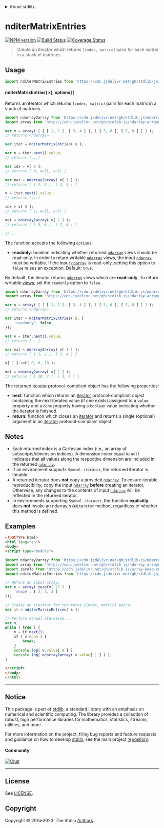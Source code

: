<!--

@license Apache-2.0

Copyright (c) 2023 The Stdlib Authors.

Licensed under the Apache License, Version 2.0 (the "License");
you may not use this file except in compliance with the License.
You may obtain a copy of the License at

   http://www.apache.org/licenses/LICENSE-2.0

Unless required by applicable law or agreed to in writing, software
distributed under the License is distributed on an "AS IS" BASIS,
WITHOUT WARRANTIES OR CONDITIONS OF ANY KIND, either express or implied.
See the License for the specific language governing permissions and
limitations under the License.

-->


<details>
  <summary>
    About stdlib...
  </summary>
  <p>We believe in a future in which the web is a preferred environment for numerical computation. To help realize this future, we've built stdlib. stdlib is a standard library, with an emphasis on numerical and scientific computation, written in JavaScript (and C) for execution in browsers and in Node.js.</p>
  <p>The library is fully decomposable, being architected in such a way that you can swap out and mix and match APIs and functionality to cater to your exact preferences and use cases.</p>
  <p>When you use stdlib, you can be absolutely certain that you are using the most thorough, rigorous, well-written, studied, documented, tested, measured, and high-quality code out there.</p>
  <p>To join us in bringing numerical computing to the web, get started by checking us out on <a href="https://github.com/stdlib-js/stdlib">GitHub</a>, and please consider <a href="https://opencollective.com/stdlib">financially supporting stdlib</a>. We greatly appreciate your continued support!</p>
</details>

# nditerMatrixEntries

[![NPM version][npm-image]][npm-url] [![Build Status][test-image]][test-url] [![Coverage Status][coverage-image]][coverage-url] <!-- [![dependencies][dependencies-image]][dependencies-url] -->

> Create an iterator which returns `[index, matrix]` pairs for each matrix in a stack of matrices.

<!-- Section to include introductory text. Make sure to keep an empty line after the intro `section` element and another before the `/section` close. -->

<section class="intro">

</section>

<!-- /.intro -->

<!-- Package usage documentation. -->



<section class="usage">

## Usage

```javascript
import nditerMatrixEntries from 'https://cdn.jsdelivr.net/gh/stdlib-js/ndarray-iter-matrix-entries@esm/index.mjs';
```

#### nditerMatrixEntries( x\[, options] )

Returns an iterator which returns `[index, matrix]` pairs for each matrix in a stack of matrices.

```javascript
import ndarray2array from 'https://cdn.jsdelivr.net/gh/stdlib-js/ndarray-to-array@esm/index.mjs';
import array from 'https://cdn.jsdelivr.net/gh/stdlib-js/ndarray-array@esm/index.mjs';

var x = array( [ [ [ 1, 2 ], [ 3, 4 ] ], [ [ 5, 6 ], [ 7, 8 ] ] ] );
// returns <ndarray>

var iter = nditerMatrixEntries( x );

var v = iter.next().value;
// returns [...]

var idx = v[ 0 ];
// returns [ 0, null, null ]

var mat = ndarray2array( v[ 1 ] );
// returns [ [ 1, 2 ], [ 3, 4 ] ]

v = iter.next().value;
// returns [...]

idx = v[ 0 ];
// returns [ 1, null, null ]

mat = ndarray2array( v[ 1 ] );
// returns [ [ 5, 6 ], [ 7, 8 ] ]

// ...
```

The function accepts the following `options`:

-   **readonly**: boolean indicating whether returned [`ndarray`][@stdlib/ndarray/ctor] views should be read-only. In order to return writable [`ndarray`][@stdlib/ndarray/ctor] views, the input [`ndarray`][@stdlib/ndarray/ctor] must be writable. If the input [`ndarray`][@stdlib/ndarray/ctor] is read-only, setting this option to `false` raises an exception. Default: `true`.

By default, the iterator returns [`ndarray`][@stdlib/ndarray/ctor] views which are **read-only**. To return writable [views][@stdlib/ndarray/slice], set the `readonly` option to `false`.

```javascript
import ndarray2array from 'https://cdn.jsdelivr.net/gh/stdlib-js/ndarray-to-array@esm/index.mjs';
import array from 'https://cdn.jsdelivr.net/gh/stdlib-js/ndarray-array@esm/index.mjs';

var x = array( [ [ [ 1, 2 ], [ 3, 4 ] ], [ [ 5, 6 ], [ 7, 8 ] ] ] );
// returns <ndarray>

var iter = nditerMatrixEntries( x, {
    'readonly': false
});

var v = iter.next().value;
// returns [...]

var mat = ndarray2array( v[ 1 ] );
// returns [ [ 1, 2 ], [ 3, 4 ] ]

v[ 1 ].set( 0, 0, 10 );

mat = ndarray2array( v[ 1 ] );
// returns [ [ 10, 2 ], [ 3, 4 ] ]
```

The returned [iterator][mdn-iterator-protocol] protocol-compliant object has the following properties:

-   **next**: function which returns an [iterator][mdn-iterator-protocol] protocol-compliant object containing the next iterated value (if one exists) assigned to a `value` property and a `done` property having a `boolean` value indicating whether the [iterator][mdn-iterator-protocol] is finished.
-   **return**: function which closes an [iterator][mdn-iterator-protocol] and returns a single (optional) argument in an [iterator][mdn-iterator-protocol] protocol-compliant object.

</section>

<!-- /.usage -->

<!-- Package usage notes. Make sure to keep an empty line after the `section` element and another before the `/section` close. -->

<section class="notes">

## Notes

-   Each returned index is a Cartesian index (i.e., an array of subscripts/dimension indices). A dimension index equal to `null` indicates that all values along the respective dimension are included in the returned [`ndarray`][@stdlib/ndarray/ctor].
-   If an environment supports `Symbol.iterator`, the returned iterator is iterable.
-   A returned iterator does **not** copy a provided [`ndarray`][@stdlib/ndarray/ctor]. To ensure iterable reproducibility, copy the input [`ndarray`][@stdlib/ndarray/ctor] **before** creating an iterator. Otherwise, any changes to the contents of input [`ndarray`][@stdlib/ndarray/ctor] will be reflected in the returned iterator.
-   In environments supporting `Symbol.iterator`, the function **explicitly** does **not** invoke an ndarray's `@@iterator` method, regardless of whether this method is defined.

</section>

<!-- /.notes -->

<!-- Package usage examples. -->

<section class="examples">

## Examples

<!-- eslint no-undef: "error" -->

```html
<!DOCTYPE html>
<html lang="en">
<body>
<script type="module">

import ndarray2array from 'https://cdn.jsdelivr.net/gh/stdlib-js/ndarray-to-array@esm/index.mjs';
import array from 'https://cdn.jsdelivr.net/gh/stdlib-js/ndarray-array@esm/index.mjs';
import zeroTo from 'https://cdn.jsdelivr.net/gh/stdlib-js/array-base-zero-to@esm/index.mjs';
import nditerMatrixEntries from 'https://cdn.jsdelivr.net/gh/stdlib-js/ndarray-iter-matrix-entries@esm/index.mjs';

// Define an input array:
var x = array( zeroTo( 27 ), {
    'shape': [ 3, 3, 3 ]
});

// Create an iterator for returning [index, matrix] pairs:
var it = nditerMatrixEntries( x );

// Perform manual iteration...
var v;
while ( true ) {
    v = it.next();
    if ( v.done ) {
        break;
    }
    console.log( v.value[ 0 ] );
    console.log( ndarray2array( v.value[ 1 ] ) );
}

</script>
</body>
</html>
```

</section>

<!-- /.examples -->

<!-- Section to include cited references. If references are included, add a horizontal rule *before* the section. Make sure to keep an empty line after the `section` element and another before the `/section` close. -->

<section class="references">

</section>

<!-- /.references -->

<!-- Section for related `stdlib` packages. Do not manually edit this section, as it is automatically populated. -->

<section class="related">

</section>

<!-- /.related -->

<!-- Section for all links. Make sure to keep an empty line after the `section` element and another before the `/section` close. -->


<section class="main-repo" >

* * *

## Notice

This package is part of [stdlib][stdlib], a standard library with an emphasis on numerical and scientific computing. The library provides a collection of robust, high performance libraries for mathematics, statistics, streams, utilities, and more.

For more information on the project, filing bug reports and feature requests, and guidance on how to develop [stdlib][stdlib], see the main project [repository][stdlib].

#### Community

[![Chat][chat-image]][chat-url]

---

## License

See [LICENSE][stdlib-license].


## Copyright

Copyright &copy; 2016-2023. The Stdlib [Authors][stdlib-authors].

</section>

<!-- /.stdlib -->

<!-- Section for all links. Make sure to keep an empty line after the `section` element and another before the `/section` close. -->

<section class="links">

[npm-image]: http://img.shields.io/npm/v/@stdlib/ndarray-iter-matrix-entries.svg
[npm-url]: https://npmjs.org/package/@stdlib/ndarray-iter-matrix-entries

[test-image]: https://github.com/stdlib-js/ndarray-iter-matrix-entries/actions/workflows/test.yml/badge.svg?branch=main
[test-url]: https://github.com/stdlib-js/ndarray-iter-matrix-entries/actions/workflows/test.yml?query=branch:main

[coverage-image]: https://img.shields.io/codecov/c/github/stdlib-js/ndarray-iter-matrix-entries/main.svg
[coverage-url]: https://codecov.io/github/stdlib-js/ndarray-iter-matrix-entries?branch=main

<!--

[dependencies-image]: https://img.shields.io/david/stdlib-js/ndarray-iter-matrix-entries.svg
[dependencies-url]: https://david-dm.org/stdlib-js/ndarray-iter-matrix-entries/main

-->

[chat-image]: https://img.shields.io/gitter/room/stdlib-js/stdlib.svg
[chat-url]: https://app.gitter.im/#/room/#stdlib-js_stdlib:gitter.im

[stdlib]: https://github.com/stdlib-js/stdlib

[stdlib-authors]: https://github.com/stdlib-js/stdlib/graphs/contributors

[umd]: https://github.com/umdjs/umd
[es-module]: https://developer.mozilla.org/en-US/docs/Web/JavaScript/Guide/Modules

[deno-url]: https://github.com/stdlib-js/ndarray-iter-matrix-entries/tree/deno
[umd-url]: https://github.com/stdlib-js/ndarray-iter-matrix-entries/tree/umd
[esm-url]: https://github.com/stdlib-js/ndarray-iter-matrix-entries/tree/esm
[branches-url]: https://github.com/stdlib-js/ndarray-iter-matrix-entries/blob/main/branches.md

[stdlib-license]: https://raw.githubusercontent.com/stdlib-js/ndarray-iter-matrix-entries/main/LICENSE

[mdn-iterator-protocol]: https://developer.mozilla.org/en-US/docs/Web/JavaScript/Reference/Iteration_protocols#The_iterator_protocol

[@stdlib/ndarray/ctor]: https://github.com/stdlib-js/stdlib/tree/esm

[@stdlib/ndarray/slice]: https://github.com/stdlib-js/stdlib/tree/esm

</section>

<!-- /.links -->
